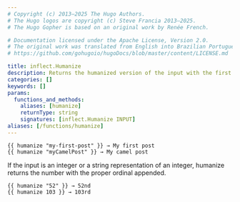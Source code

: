 ```yaml
---
# Copyright (c) 2013–2025 The Hugo Authors.
# The Hugo logos are copyright (c) Steve Francia 2013–2025.
# The Hugo Gopher is based on an original work by Renée French.

# Documentation licensed under the Apache License, Version 2.0.
# The original work was translated from English into Brazilian Portuguese.
# https://github.com/gohugoio/hugoDocs/blob/master/content/LICENSE.md

title: inflect.Humanize
description: Returns the humanized version of the input with the first letter capitalized.
categories: []
keywords: []
params:
  functions_and_methods:
    aliases: [humanize]
    returnType: string
    signatures: [inflect.Humanize INPUT]
aliases: [/functions/humanize]
---
```


```go-html-template
{{ humanize "my-first-post" }} → My first post
{{ humanize "myCamelPost" }} → My camel post
```

If the input is an integer or a string representation of an integer, humanize returns the number with the proper ordinal appended.

```go-html-template
{{ humanize "52" }} → 52nd
{{ humanize 103 }} → 103rd
```

